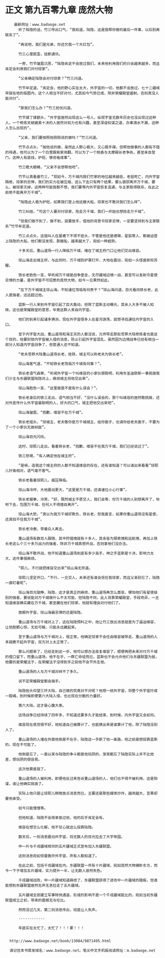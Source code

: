 # 正文 第九百零九章 庞然大物
        最新网址：www.badaoge.net
          听了陆隐的话，竹三呼出口气，“我知道，陆隐，这是我帮你做的最后一件事，以后别再联系了”。
      
          “再说吧，我们是兄弟，你还欠我一个大红包”。
      
          竹三心里腻歪，挂断通讯。
      
          一旁，竹节皱眉沉思，“陆隐肯定不会放过我们，未来他利用我们的只会越来越多，而且肯定会利用我们对付琼家”。
      
          “父亲确定陆隐会对付琼家？”竹三问道。
      
          竹节牟定道，“肯定会，他的野心实在太大，外宇宙的一切，他都不会放过，七十二疆域早就在他的版图内，这个人相当不好对付，尤其如今气势已成，除非荣耀殿堂遏制，否则真没人能对付”。
      
          “那我们怎么办？”竹三担忧问道。
      
          竹节揉了揉额头，“外宇宙居然出现这么一号人，纵观宇宙无数年历史也没出现过这种人，一个修炼天赋媲美十决的人居然对权力也有兴趣，甚至深谙权谋之道，办事滴水不漏，这种人怎么出现的”。
      
          “父亲，我们要按照他刚刚说的做吗？”竹三问道。
      
          竹节点点头，“按他说的做，虽然此人野心极大，又心狠手辣，但帮他做事的人都有不错的待遇，他可以为了一个白雪跟紫家闹翻，可以为了一个桃香与太摩殿长老争执，甚至亲自登门，这种人有底线，护短，够资格成事”。
      
          竹三瞪大眼睛，“父亲不会想帮他吧”。
      
          竹节认真看着竹三，“现如今，万千城内我们竹家的地位越来越低，老祖死亡，内外宇宙隔绝，琼家的忌惮，我们的实力在被压缩，这么下去只有两个结果，要么狼狈离开万千城，要么，被琼家灭掉，这两种可能我都不想，我们要等内外宇宙恢复连通，与主家取得联系，在此之前绝不能离开万千城”。
      
          “陆隐此人极为护短，如果我们登上他这艘大船，琼家也不敢对我们怎么样”。
      
          竹三纠结，“可这个人要对付琼家，抢走万千城，我们一开始也想抢走万千城”。
      
          “但我们做不到了，做不到，就要放手，借他的背景令琼家忌惮，一定要坚持到与主家联系”竹节牟定道。
      
          竹三点点头，这就叫人在屋檐下不得不低头，不管是他还是德琳，星狐等人，都被迫登上陆隐的大船，他们都没发现，那艘船，越来越大了，宛如一种趋势。
      
          十多天后，重山道场一行人降临万千城，堵在了城主府门口让他们交出维容。
      
          琼山海走出城主府，与此同时，万千城防护罩打开，大地在震动，宛如一头怪兽即将苏醒。
      
          铁长老脸色一变，早听闻万千城是战争堡垒，无尽疆域边境一战，甚至可以发射令星使忌惮的力量，是外宇宙不可招惹的庞然大物，如今一见果然如此。
      
          “在下万千城城主琼山海，不知诸位驾临有何贵干？”琼山海问道，目光看向铁长老，此人是强者，远远超过他。
      
          蓝斯一行人来到外宇宙引起了巨大轰动，但除了蓝斯主动曝光，其余人大多不被人知晓，这也是荣耀殿堂的意思，毕竟这群人来自内宇宙。
      
          他们的到来引起诸多猜测，现在外宇宙很多人在星河游荡，就想寻找通往内宇宙的入口。
      
          至于内宇宙大战，重山道场和海王天的人都没说，元师带走那批苍莽大陆修炼者也是这个目的，他要封锁内宇宙被入侵的消息，防止引起外宇宙混乱，虽然因为边境战争已经有相当一部分人知道内宇宙战争了，但普通人还不知道。
      
          “老夫苍莽大陆重山道场长老，姓铁，城主可以称老夫为铁长老”。
      
          琼山海客气道，“不知铁长老驾临万千城有何事？”。
      
          铁长老语气森寒，“听闻外宇宙一个叫维容的小家伙很聪明，利用东圣迪欧斯一事挑拨我们少主与东疆联盟陆隐对上，麻烦城主将他交出来”。
      
          琼山海脸色一变，“这里面是不是有什么误会？”。
      
          铁长老身后的铁三走出，语气相当不好，“没什么误会的，那个叫维容的居然敢挑拨，还对外宣传什么外宇宙最聪明的人，好大的口气，城主把他交出来吧”。
      
          琼山海皱眉，“抱歉，维容不在万千城”。
      
          铁长老摇头，“琼城主，老夫敬你是万千城城主，给你面子，也请你给老夫面子，不要为了一个小家伙无故树敌”。
      
          琼山海目光闪烁。
      
          这时，琼熙儿走出，看着铁长老，“抱歉，维容不在我万千城，我们已经说过了”。
      
          铁三怒喝，“有人确定他在城主府”。
      
          “是嘛，连我这个城主府的人都不知道维容的存在，还有谁知道？可以请出来看看”琼熙儿针锋相对，语气毫不客气。
      
          铁长老看着琼熙儿，威压降临。
      
          琼山海冷哼，大地震动更大，“这里是万千城，还请诸位小心行事”。
      
          铁长老握拳，冷笑，“好，既然城主不愿交人，我们会等，你万千城的人别想离开了，吩咐下去，包围万千城，任何人不得擅自离开”。
      
          琼山海大怒，“真以为我万千城好欺负，铁长老，恕我直言，如果你重山道场没有星使，还真挡不住我万千城”。
      
          铁长老冷傲，带着众人离去。
      
          重山道场有数百人跟随，其中狩猎境就有十多人，其余皆为探索境和巡航境，再加上铁长老这么个三十多万战力的强者，除非万千城真想开战，否则拿他们没办法。
      
          琼山海不敢开战，他不知道重山道场到底有多少高手，神之手蓝斯是十决，影响力太大，这件事很麻烦。
      
          “熙儿，不行就把维容交出来”琼山海无奈道。
      
          琼熙儿坚定开口，“不行，一旦交人，未来还有谁会信任我琼家，而且父亲别忘了，陆隐一直盯着呢”。
      
          琼山海目光陡睁，陆隐，这才是真正的麻烦，重山道场再怎么嚣张，哪怕他们有星使级别的强者，要说能对万千城做什么不太可能，但陆隐不同，此人背靠荣耀殿堂，手段奇异，一旦知道维容确实藏在万千城，甚至藏在他们琼家，他就有理由对付他们了。
      
          放眼外宇宙，琼山海最忌惮的还是陆隐。
      
          重山道场与万千城对上了，这在陆隐预料之中，他让竹三放出消息就是为了逼迫维容，让他胆颤心惊，无处可躲，只能永远藏起来。
      
          至于重山道场与万千城对上，很正常，他确定琼家不会任由维容被带走，重山道场的人本就瞧不起外宇宙，双方对上太正常了。
      
          那么问题来了，已经走到这一步，他可以想办法收复维容了，顺便再把未来对付万千城的借口留下，而重山道场，他不在乎，一群亡命徒而已，蓝斯也不会允许他们与东疆联盟为敌，他要的是荣耀法子，在荣耀法子没得到手之前他不会节外生枝。
      
          重山道场的人与万千城对峙不了多久。
      
          说不定荣耀殿堂都会插手。
      
          陆隐抬头仰望三环大陆，自己做的究竟对不对呢？他想一统外宇宙，将整个外宇宙拧成一股绳，到时候即便第六大陆入侵，也比现在分散的力量好。
      
          第六大陆，这才是心腹大患。
      
          这场战争已经持续了四年多，不知道还要多久才能结束，到时候，内外宇宙又会如何。
      
          维容现在感觉很不好，他知道自己被算计了，也能猜出来是谁算计了他，除了陆隐没别人了。
      
          重山道场的人堵在外面他倒是不在乎，陆隐这一手断了他一条路，他之前是想投靠蓝斯的，现在不可能了。
      
          他倒是忘了，一直以来与陆隐的争斗都是他玩阴的，渐渐都忘了陆隐实际上并不比他差，想玩阴的很容易。
      
          这次他算是栽了。
      
          重山道场的人被利用，即便他反过来告诉重山道场的人，他们也不得不被利用，这是阳谋，谁让他确实挑拨了。
      
          实际上他只是让琼熙儿稍微放点消息而已，主要还是那些媒体炒作，越闹越大，苦果却要他承受。
      
          如今只能慢慢等。
      
          但他知道，陆隐不会简单放过他，他的后手肯定会有。
      
          维容在想怎么化解，他不甘心就这么投靠陆隐。
      
          数天后，一则消息震动外宇宙，将无数人的目光拉去了大宇帝国。
      
          中一片与千戎疆域相邻的五片疆域正式宣布加入东疆联盟。
      
          这则消息宛如惊雷轰炸外宇宙，所有人都知道了。
      
          在此之前，包括千戎疆域在内，东疆联盟一共有十片疆域，宛如庞然大物横卧东方，而今一下子增加五片疆域，实力提升一半，让无数人骇然失色。
      
          千戎疆域战败，中一片疆域知道麻烦了，东疆联盟获得了进攻中一片疆域的踏板，但谁能想到东疆联盟居然无声无息拉走了五片疆域。
      
          五片疆域全部建立军事特快通道，形成的影响不是一个千戎疆域能比的，宛如当初东疆联盟成立之初，带来的震撼无与伦比。
      
          然而没过几天，第二则消息传出，彻底让人失声。
      
          ------------
      
          年底实在太忙了，太忙了！！！累！！！
      
      
      http://www.badaoge.net/book/13084/9871495.html
      
      请记住本书首发域名：www.badaoge.net。笔尖中文手机版阅读网址：m.badaoge.net
